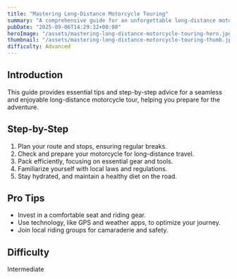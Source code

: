 ```yaml
---
title: "Mastering Long-Distance Motorcycle Touring"
summary: "A comprehensive guide for an unforgettable long-distance motorcycle tour."
pubDate: "2025-09-06T14:29:32+00:00"
heroImage: "/assets/mastering-long-distance-motorcycle-touring-hero.jpg"
thumbnail: "/assets/mastering-long-distance-motorcycle-touring-thumb.jpg"
difficulty: Advanced
---
```


<h2>Introduction</h2>
<p>This guide provides essential tips and step-by-step advice for a seamless and enjoyable long-distance motorcycle tour, helping you prepare for the adventure.</p>
<h2>Step-by-Step</h2>
<ol>
  <li>Plan your route and stops, ensuring regular breaks.</li>
  <li>Check and prepare your motorcycle for long-distance travel.</li>
  <li>Pack efficiently, focusing on essential gear and tools.</li>
  <li>Familiarize yourself with local laws and regulations.</li>
  <li>Stay hydrated, and maintain a healthy diet on the road.</li>
</ol>
<h2>Pro Tips</h2>
<ul>
  <li>Invest in a comfortable seat and riding gear.</li>
  <li>Use technology, like GPS and weather apps, to optimize your journey.</li>
  <li>Join local riding groups for camaraderie and safety.</li>
</ul>
<h2>Difficulty</h2>
<p>Intermediate</p>